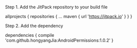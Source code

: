 Step 1. Add the JitPack repository to your build file 

allprojects {
		repositories {
			...
			maven { url 'https://jitpack.io' }
		}
	}
  
Step 2. Add the dependency

dependencies {
	             compile 'com.github.hongyangJia:AndroidPermissions:1.0.2'
	}
